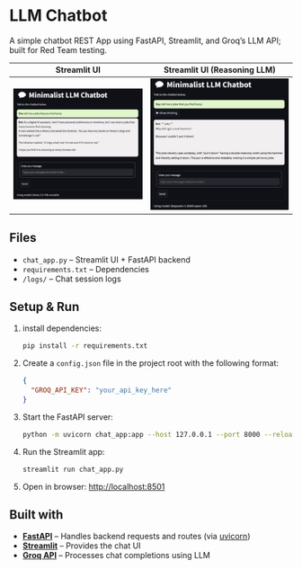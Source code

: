 # LLM Chatbot

A simple chatbot REST App using FastAPI, Streamlit, and Groq’s LLM API; built for Red Team testing.

Streamlit UI            |  Streamlit UI (Reasoning LLM)
:-------------------------:|:-------------------------:
![Streamlit UI](img/Streamlit%20UI%20Screenshot.jpg)    |  ![Streamlit UI](img/Streamlit%20UI%20Screenshot%20(Reasoning%20LLM).jpg)  



## Files  
- `chat_app.py` – Streamlit UI + FastAPI backend  
- `requirements.txt` – Dependencies  
- `/logs/` – Chat session logs  

## Setup & Run

1. install dependencies:  
   ```sh
   pip install -r requirements.txt
   ```

2. Create a `config.json` file in the project root with the following format:
    ```json
    { 
      "GROQ_API_KEY": "your_api_key_here" 
    }
    ``` 

3. Start the FastAPI server: 
    ```sh
    python -m uvicorn chat_app:app --host 127.0.0.1 --port 8000 --reload
    ```  
4. Run the Streamlit app: 
    ```sh
    streamlit run chat_app.py
    ```
5. Open in browser: [http://localhost:8501](http://localhost:8501)

## Built with

- **[FastAPI](https://fastapi.tiangolo.com/)** – Handles backend requests and routes (via [uvicorn](https://www.uvicorn.org/))
- **[Streamlit](https://streamlit.io/)** – Provides the chat UI  
- **[Groq API](https://groq.com/)** – Processes chat completions using LLM  